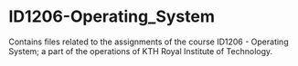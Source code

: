 # ID1206-Operating_System
Contains files related to the assignments of the course ID1206 - Operating System; a part of the operations of KTH Royal Institute of Technology. 
